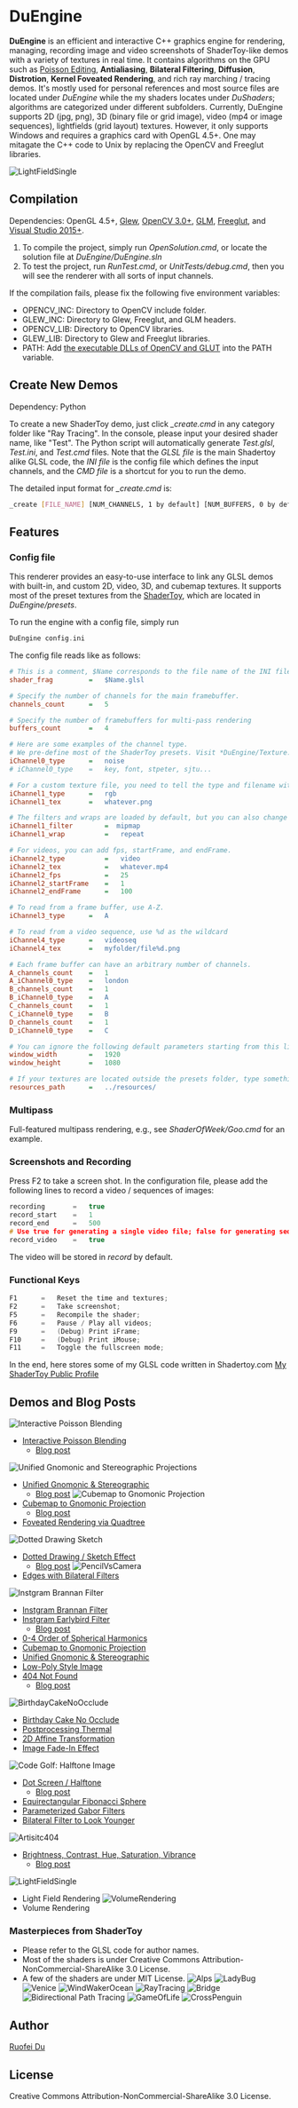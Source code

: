 # DuEngine
**DuEngine** is an efficient and interactive C++ graphics engine for rendering, managing, recording image and video screenshots of ShaderToy-like demos with a variety of textures in real time. It contains algorithms on the GPU such as [Poisson Editing](https://www.shadertoy.com/view/4l3Xzl), **Antialiasing**, **Bilateral Filtering**, **Diffusion**, **Distrotion**, **Kernel Foveated Rendering**, and rich ray marching / tracing demos. It's mostly used for personal references and most source files are located under _DuEngine_ while the my shaders locates under _DuShaders_; algorithms are categorized under different subfolders. Currently, DuEngine supports 2D (jpg, png), 3D (binary file or grid image), video (mp4 or image sequences), lightfields (grid layout) textures. However, it only supports Windows and requires a graphics card with OpenGL 4.5+. One may mitagate the C++ code to Unix by replacing the OpenCV and Freeglut libraries.

![LightFieldSingle](Lightfield/LightFieldSingle.jpg)

## Compilation
Dependencies: OpenGL 4.5+, [Glew](http://glew.sourceforge.net/install.html), [OpenCV 3.0+](https://opencv.org/releases.html), [GLM](https://github.com/g-truc/glm/releases), [Freeglut](http://freeglut.sourceforge.net/index.php#download), and [Visual Studio 2015+](https://www.visualstudio.com/downloads).

1. To compile the project, simply run *OpenSolution.cmd*, or locate the solution file at *DuEngine/DuEngine.sln*
2. To test the project, run *RunTest.cmd*, or *UnitTests/debug.cmd*, then you will see the renderer with all sorts of input channels.

If the compilation fails, please fix the following five environment variables:

* OPENCV_INC: Directory to OpenCV include folder.
* GLEW_INC: Directory to Glew, Freeglut, and GLM headers.
* OPENCV_LIB: Directory to OpenCV libraries.
* GLEW_LIB: Directory to Glew and Freeglut libraries.
* PATH: Add [the executable DLLs of OpenCV and GLUT](https://obj.umiacs.umd.edu/dll/DuEngineLibs.zip) into the PATH variable.

## Create New Demos
Dependency: Python

To create a new ShaderToy demo, just click *_create.cmd* in any category folder like "Ray Tracing". In the console, please input your desired shader name, like "Test". The Python script will automatically generate *Test.glsl*, *Test.ini*, and *Test.cmd* files. Note that the *GLSL file* is the main Shadertoy alike GLSL code, the *INI file* is the config file which defines the input channels, and the *CMD file* is a shortcut for you to run the demo.

The detailed input format for *_create.cmd* is:
```bash
_create [FILE_NAME] [NUM_CHANNELS, 1 by default] [NUM_BUFFERS, 0 by default] [LINK_TO_SHADERTOY_FOR_REFERENCE]
```

## Features
### Config file
This renderer provides an easy-to-use interface to link any GLSL demos with built-in, and custom 2D, video, 3D, and cubemap textures. It supports most of the preset textures from the [ShaderToy](https://www.shadertoy.com), which are located in *DuEngine/presets*.

To run the engine with a config file, simply run
```c
DuEngine config.ini
```

The config file reads like as follows:
```ini
# This is a comment, $Name corresponds to the file name of the INI file.
shader_frag         =   $Name.glsl

# Specify the number of channels for the main framebuffer. 
channels_count      =   5

# Specify the number of framebuffers for multi-pass rendering
buffers_count       =   4

# Here are some examples of the channel type.
# We pre-define most of the ShaderToy presets. Visit *DuEngine/Texture.cpp* for a glance:
iChannel0_type      =   noise
# iChannel0_type    =   key, font, stpeter, sjtu...

# For a custom texture file, you need to tell the type and filename with extension.
iChannel1_type      =   rgb
iChannel1_tex       =   whatever.png

# The filters and wraps are loaded by default, but you can also change them.
iChannel1_filter        =  mipmap
iChannel1_wrap          =   repeat

# For videos, you can add fps, startFrame, and endFrame.
iChannel2_type          =   video
iChannel2_tex           =   whatever.mp4
iChannel2_fps           =   25
iChannel2_startFrame    =   1
iChannel2_endFrame      =   100

# To read from a frame buffer, use A-Z.
iChannel3_type      =   A

# To read from a video sequence, use %d as the wildcard
iChannel4_type      =   videoseq
iChannel4_tex       =   myfolder/file%d.png

# Each frame buffer can have an arbitrary number of channels.
A_channels_count    =   1
A_iChannel0_type    =   london
B_channels_count    =   1
B_iChannel0_type    =   A
C_channels_count    =   1
C_iChannel0_type    =   B
D_channels_count    =   1
D_iChannel0_type    =   C

# You can ignore the following default parameters starting from this line:
window_width        =   1920
window_height       =   1080

# If your textures are located outside the presets folder, type something like
resources_path      =   ../resources/
```

### Multipass
Full-featured multipass rendering, e.g., see *ShaderOfWeek/Goo.cmd* for an example.

### Screenshots and Recording
Press F2 to take a screen shot. In the configuration file, please add the following lines to record a video / sequences of images:
```C
recording       =   true
record_start    =   1
record_end      =   500
# Use true for generating a single video file; false for generating sequences of images
record_video    =   true
```
The video will be stored in *record* by default.

### Functional Keys
```C
F1      =   Reset the time and textures;
F2      =   Take screenshot;
F5      =   Recompile the shader;
F6      =   Pause / Play all videos;
F9      =   (Debug) Print iFrame;
F10     =   (Debug) Print iMouse;
F11     =   Toggle the fullscreen mode;
```

In the end, here stores some of my GLSL code written in Shadertoy.com
[My ShaderToy Public Profile](https://www.shadertoy.com/user/starea)

## Demos and Blog Posts
![Interactive Poisson Blending](DuShaders/InteractivePoissonBlending.jpg)
* [Interactive Poisson Blending](https://www.shadertoy.com/view/4l3Xzl)
    * [Blog post](http://blog.ruofeidu.com/interactive-poisson-blending)

![Unified Gnomonic and Stereographic Projections](DuShaders/UnifiedGnomonicStereographic.jpg)
* [Unified Gnomonic & Stereographic](https://www.shadertoy.com/view/ldBczm)
    * [Blog post](http://blog.ruofeidu.com/unified-gnomonic-stereographic-projections/)
![Cubemap to Gnomonic Projection](DuShaders/GnomonicProjection.jpg)
* [Cubemap to Gnomonic Projection](https://www.shadertoy.com/view/4sjcz1)
    * [Blog post](http://blog.ruofeidu.com/equirectangular-gnomonic-projections-cubemaps/)
* [Foveated Rendering via Quadtree](https://www.shadertoy.com/view/Ml3SDf)

![Dotted Drawing Sketch](DuShaders/DottedDrawingSketch.png)
* [Dotted Drawing / Sketch Effect](https://www.shadertoy.com/view/ldSyzV)
    * [Blog post](http://blog.ruofeidu.com/dotted-drawing-sketch-effect/)
![PencilVsCamera](DuShaders/PencilVsCamera.jpg)
* [Edges with Bilateral Filters](https://www.shadertoy.com/view/MlG3WG)

![Instgram Brannan Filter](DuShaders/Brannan.jpg)
* [Instgram Brannan Filter](https://www.shadertoy.com/view/4lSyDK)
* [Instgram Earlybird Filter](https://www.shadertoy.com/view/XlSyWV)
    * [Blog post](http://blog.ruofeidu.com/implementing-instagram-filters-brannan/)
* [0-4 Order of Spherical Harmonics](https://www.shadertoy.com/view/4dsyW8)
* [Cubemap to Gnomonic Projection](https://www.shadertoy.com/view/4sjcz1)
* [Unified Gnomonic & Stereographic](https://www.shadertoy.com/view/ldBczm)
* [Low-Poly Style Image](https://www.shadertoy.com/view/llGGz3)
* [404 Not Found](http://duruofei.com/404) 
    * [Blog post](http://blog.ruofeidu.com/404-not-found-two-triangles/)

![BirthdayCakeNoOcclude](DuShaders/BirthdayCakeNoOcclude.jpg)
* [Birthday Cake No Occlude](https://www.shadertoy.com/view/ldccW7)
* [Postprocessing Thermal](https://www.shadertoy.com/view/4dcSDH)
* [2D Affine Transformation](https://www.shadertoy.com/view/llBSWw)
* [Image Fade-In Effect](https://www.shadertoy.com/view/MlcSz2)

![Code Golf: Halftone Image](DuShaders/DotScreen.jpg)
* [Dot Screen / Halftone](https://www.shadertoy.com/view/4sBBDK)
    * [Blog post](http://blog.ruofeidu.com/code-golf-halftone-image/)
* [Equirectangular Fibonacci Sphere](https://www.shadertoy.com/view/Ms2yDK)
* [Parameterized Gabor Filters](https://www.shadertoy.com/view/4sBcRV)
* [Bilateral Filter to Look Younger](https://www.shadertoy.com/view/XtVGWG)

![Artisitc404](DuShaders/Artistic404.jpg)
* [Brightness, Contrast, Hue, Saturation, Vibrance](https://www.shadertoy.com/view/MdjBRy)
    * [Blog post](http://blog.ruofeidu.com/postprocessing-brightness-contrast-hue-saturation-vibrance/)

![LightFieldSingle](Lightfield/LightFieldSingle.jpg)
* Light Field Rendering
![VolumeRendering](Volume/bonsai.jpg)
* Volume Rendering

### Masterpieces from ShaderToy
* Please refer to the GLSL code for author names.
* Most of the shaders is under Creative Commons Attribution-NonCommercial-ShareAlike 3.0 License.
* A few of the shaders are under MIT License.
![Alps](Gallery/Alps.jpg)
![LadyBug](Gallery/LadyBug.jpg)
![Venice](Gallery/Venice.jpg)
![WindWakerOcean](Gallery/WindWakerOcean.jpg)
![RayTracing](RayTracing/TightCornelBox.jpg)
![Bridge](ShaderOfWeek/Bridge.jpg)
![Bidirectional Path Tracing](RayTracing/bidirectionalpathtracing.jpg)
![GameOfLife](Games/GameOfLife.jpg)
![CrossPenguin](Games/CrossPenguin.jpg)


Author
----
[Ruofei Du](http://www.duruofei.com)


License
----
Creative Commons Attribution-NonCommercial-ShareAlike 3.0 License.
